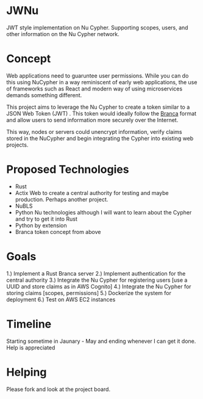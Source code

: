 # JWNu
JWT style implementation on Nu Cypher. Supporting scopes, users, and other information on the Nu Cypher network.

# Concept

Web applications need to guaruntee user permissions. While you can do this using NuCypher in a way reminiscent of early web applications, the use of frameworks such as React and modern way of using microservices demands something different.

This project aims to leverage the Nu Cypher to create a token similar to a JSON Web Token (JWT) . This token would ideally follow the [Branca](https://github.com/hako/branca) format and allow users to send information more securely over the Internet.

This way, nodes or servers could unencrypt information, verify claims stored in the NuCypher and begin integrating the Cypher into existing web projects.

# Proposed Technologies

- Rust
- Actix Web to create a central authority for testing and maybe production. Perhaps another project.
- NuBLS
- Python Nu technologies although I will want to learn about the Cypher and try to get it into Rust
- Python by extension
- Branca token concept from above

# Goals

1.) Implement a Rust Branca server
2.) Implement authentication for the central authority
3.) Integrate the Nu Cypher for registering users [use a UUID and store claims as in AWS Cognito]
4.) Integrate the Nu Cypher for storing claims [scopes, permissions]
5.) Dockerize the system for deployment
6.) Test on AWS EC2 instances

# Timeline

Starting sometime in Jaunary - May and ending whenever I can get it done. Help is appreciated

# Helping

Please fork and look at the project board.
